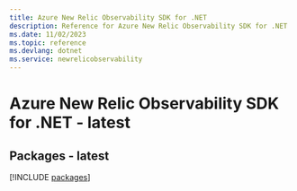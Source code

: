 ```yaml
---
title: Azure New Relic Observability SDK for .NET
description: Reference for Azure New Relic Observability SDK for .NET
ms.date: 11/02/2023
ms.topic: reference
ms.devlang: dotnet
ms.service: newrelicobservability
---
```

# Azure New Relic Observability SDK for .NET - latest
## Packages - latest
[!INCLUDE [packages](new-relic-observability-index.md)]